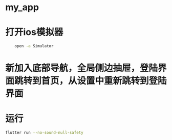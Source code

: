 # my_app
# 打开ios模拟器
```bash
    open -a Simulator 
```
# 新加入底部导航，全局侧边抽屉，登陆界面跳转到首页，从设置中重新跳转到登陆界面

# 运行
```bash
flutter run --no-sound-null-safety
```